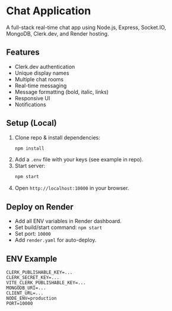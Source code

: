 # Chat Application

A full-stack real-time chat app using Node.js, Express, Socket.IO, MongoDB, Clerk.dev, and Render hosting.

## Features

- Clerk.dev authentication
- Unique display names
- Multiple chat rooms
- Real-time messaging
- Message formatting (bold, italic, links)
- Responsive UI
- Notifications

## Setup (Local)

1. Clone repo & install dependencies:
   ```sh
   npm install
   ```
2. Add a `.env` file with your keys (see example in repo).
3. Start server:
   ```sh
   npm start
   ```
4. Open `http://localhost:10000` in your browser.

## Deploy on Render

- Add all ENV variables in Render dashboard.
- Set build/start command: `npm start`
- Set port: `10000`
- Add `render.yaml` for auto-deploy.

## ENV Example

```
CLERK_PUBLISHABLE_KEY=...
CLERK_SECRET_KEY=...
VITE_CLERK_PUBLISHABLE_KEY=...
MONGODB_URI=...
CLIENT_URL=...
NODE_ENV=production
PORT=10000
```

